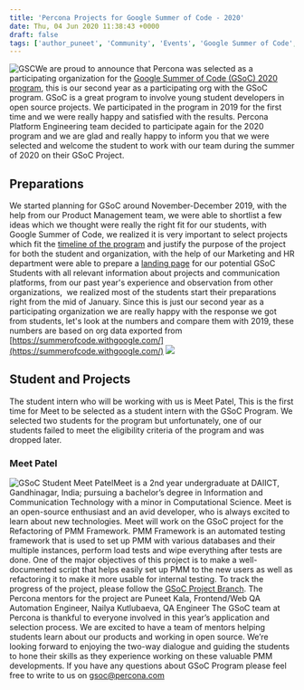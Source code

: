 ```yaml
---
title: 'Percona Projects for Google Summer of Code - 2020'
date: Thu, 04 Jun 2020 11:38:43 +0000
draft: false
tags: ['author_puneet', 'Community', 'Events', 'Google Summer of Code', 'GSoC', 'Information', 'MySQL', 'MySQL', 'mysql-and-variants', 'Open Source Databases', 'Percona Monitoring and Management', 'PMM', 'Tools']
---
```


![GSC](https://www.percona.com/community-blog/wp-content/uploads/2020/06/google-summer-of-code-2019-367x263-1.jpg)We are proud to announce that Percona was selected as a participating organization for the [Google Summer of Code (GSoC) 2020 program](https://summerofcode.withgoogle.com/), this is our second year as a participating org with the GSoC program. GSoC is a great program to involve young student developers in open source projects. We participated in the program in 2019 for the first time and we were really happy and satisfied with the results. Percona Platform Engineering team decided to participate again for the 2020 program and we are glad and really happy to inform you that we were selected and welcome the student to work with our team during the summer of 2020 on their GSoC Project.

Preparations
------------

We started planning for GSoC around November-December 2019, with the help from our Product Management team, we were able to shortlist a few ideas which we thought were really the right fit for our students, with Google Summer of Code, we realized it is very important to select projects which fit the [timeline of the program](https://developers.google.com/open-source/gsoc/timeline?hl=en) and justify the purpose of the project for both the student and organization, with the help of our Marketing and HR department were able to prepare a [landing page](https://www.percona.com/googlesummerofcode2020) for our potential GSoC Students with all relevant information about projects and communication platforms, from our past year's experience and observation from other organizations,  we realized most of the students start their preparations right from the mid of January. Since this is just our second year as a participating organization we are really happy with the response we got from students, let's look at the numbers and compare them with 2019, these numbers are based on org data exported from [https://summerofcode.withgoogle.com/](https://summerofcode.withgoogle.com/) ![](https://www.percona.com/community-blog/wp-content/uploads/2020/06/Screenshot-2020-06-04-at-15.25.09-1024x656.png)

Student and Projects
--------------------

The student intern who will be working with us is Meet Patel, This is the first time for Meet to be selected as a student intern with the GSoC Program. We selected two students for the program but unfortunately, one of our students failed to meet the eligibility criteria of the program and was dropped later.

### Meet Patel

![GSoC Student Meet Patel](https://www.percona.com/community-blog/wp-content/uploads/2020/06/Meet_Patel-1-163x300.jpg)Meet is a 2nd year undergraduate at DAIICT, Gandhinagar, India; pursuing a bachelor’s degree in Information and Communication Technology with a minor in Computational Science. Meet is an open-source enthusiast and an avid developer, who is always excited to learn about new technologies. Meet will work on the GSoC project for the Refactoring of PMM Framework. PMM Framework is an automated testing framework that is used to set up PMM with various databases and their multiple instances, perform load tests and wipe everything after tests are done. One of the major objectives of this project is to make a well-documented script that helps easily set up PMM to the new users as well as refactoring it to make it more usable for internal testing. To track the progress of the project, please follow the [GSoC Project Branch](https://github.com/percona/pmm-qa/tree/GSOC-2020). The Percona mentors for the project are Puneet Kala, Frontend/Web QA Automation Engineer, Nailya Kutlubaeva, QA Engineer The GSoC team at Percona is thankful to everyone involved in this year’s application and selection process. We are excited to have a team of mentors helping students learn about our products and working in open source. We’re looking forward to enjoying the two-way dialogue and guiding the students to hone their skills as they experience working on these valuable PMM developments. If you have any questions about GSoC Program please feel free to write to us on gsoc@percona.com